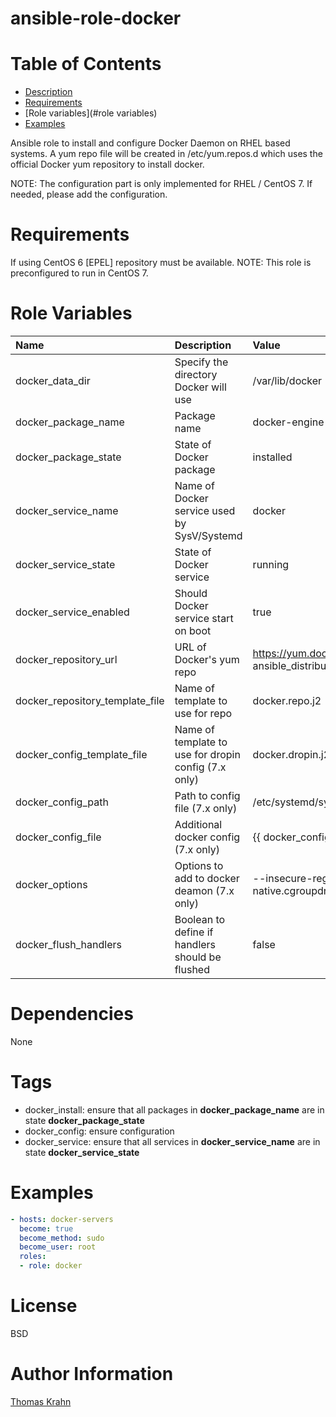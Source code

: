ansible-role-docker
=========

# Table of Contents

- [Description](#description)
- [Requirements](#requirements)
- [Role variables](#role variables)
- [Examples](#examples)

Ansible role to install and configure Docker Daemon on RHEL based systems.
A yum repo file will be created in /etc/yum.repos.d which uses the official
Docker yum repository to install docker.

NOTE: The configuration part is only implemented for RHEL / CentOS 7. If needed, please add the configuration.

# Requirements

If using CentOS 6 [EPEL] repository must be available. NOTE: This role is preconfigured to run in CentOS 7.

# Role Variables

| Name | Description | Value |
| :------ | :-------------- | :------ |
| docker_data_dir | Specify the directory Docker will use | /var/lib/docker |
| docker_package_name | Package name | docker-engine |
| docker_package_state | State of Docker package | installed |
| docker_service_name | Name of Docker service used by SysV/Systemd | docker |
| docker_service_state | State of Docker service | running |
| docker_service_enabled | Should Docker service start on boot | true |
| docker_repository_url | URL of Docker's yum repo | https://yum.dockerproject.org/repo/main/centos/{{ ansible_distribution_major_version }} |
| docker_repository_template_file | Name of template to use for repo | docker.repo.j2 |
| docker_config_template_file | Name of template to use for dropin config (7.x only) | docker.dropin.j2 |
| docker_config_path | Path to config file (7.x only) | /etc/systemd/system/docker.service.d |
| docker_config_file | Additional docker config (7.x only) | {{ docker_config_path }}/overrideexec.conf
| docker_options | Options to add to docker deamon (7.x only) | --insecure-registry 10.0.0.0/8 --exec-opt native.cgroupdriver=cgroupfs |
| docker_flush_handlers | Boolean to define if handlers should be flushed | false |

# Dependencies

None

# Tags
- docker_install: ensure that all packages in __docker_package_name__ are in state __docker_package_state__
- docker_config: ensure configuration
- docker_service: ensure that all services in __docker_service_name__ are in state __docker_service_state__

# Examples
```yaml
- hosts: docker-servers
  become: true
  become_method: sudo
  become_user: root
  roles:
  - role: docker
```

# License

BSD

# Author Information

[Thomas Krahn](mailto:ntbc@gmx.net)
